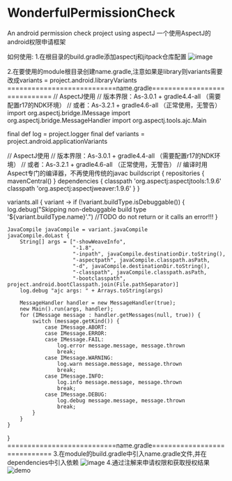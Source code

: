 # WonderfulPermissionCheck
An android permission check project using aspectJ
一个使用AspectJ的android权限申请框架

如何使用:
1.在根目录的build.gradle添加aspectj和jitpack仓库配置
![image](https://github.com/wonderful27x/WonderfulPermissionCheck/tree/master/image/image1.jpg)

2.在要使用的module根目录创建name.gradle,注意如果是library则variants需要改成variants = project.android.libraryVariants
===========================name.gradle=============================
// AspectJ使用
// 版本界限：As-3.0.1 + gradle4.4-all （需要配置r17的NDK环境）
// 或者：As-3.2.1 + gradle4.6-all （正常使用，无警告）
import org.aspectj.bridge.IMessage
import org.aspectj.bridge.MessageHandler
import org.aspectj.tools.ajc.Main

final def log = project.logger
final def variants = project.android.applicationVariants

// AspectJ使用
// 版本界限：As-3.0.1 + gradle4.4-all （需要配置r17的NDK环境）
// 或者：As-3.2.1 + gradle4.6-all （正常使用，无警告）
// 编译时用Aspect专门的编译器，不再使用传统的javac
buildscript {
    repositories {
        mavenCentral()
    }
    dependencies {
        classpath 'org.aspectj:aspectjtools:1.9.6'
        classpath 'org.aspectj:aspectjweaver:1.9.6'
    }
}

variants.all { variant ->
    if (!variant.buildType.isDebuggable()) {
        log.debug("Skipping non-debuggable build type '${variant.buildType.name}'.")
        //TODO do not return or it calls an error!!!
    }

    JavaCompile javaCompile = variant.javaCompile
    javaCompile.doLast {
        String[] args = ["-showWeaveInfo",
                         "-1.8",
                         "-inpath", javaCompile.destinationDir.toString(),
                         "-aspectpath", javaCompile.classpath.asPath,
                         "-d", javaCompile.destinationDir.toString(),
                         "-classpath", javaCompile.classpath.asPath,
                         "-bootclasspath", project.android.bootClasspath.join(File.pathSeparator)]
        log.debug "ajc args: " + Arrays.toString(args)

        MessageHandler handler = new MessageHandler(true);
        new Main().run(args, handler);
        for (IMessage message : handler.getMessages(null, true)) {
            switch (message.getKind()) {
                case IMessage.ABORT:
                case IMessage.ERROR:
                case IMessage.FAIL:
                    log.error message.message, message.thrown
                    break;
                case IMessage.WARNING:
                    log.warn message.message, message.thrown
                    break;
                case IMessage.INFO:
                    log.info message.message, message.thrown
                    break;
                case IMessage.DEBUG:
                    log.debug message.message, message.thrown
                    break;
            }
        }
    }
}
===========================name.gradle=============================
3.在module的build.gradle中引入name.gradle文件,并在dependencies中引入依赖
![image](https://github.com/wonderful27x/WonderfulPermissionCheck/tree/master/image/image2.jpg)
4.通过注解来申请权限和获取授权结果
![demo](https://github.com/wonderful27x/WonderfulPermissionCheck/tree/master/app/src/main/java/com/wonderful/wonderfulpermissioncheck)
